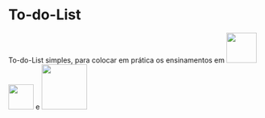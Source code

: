 # To-do-List
To-do-List simples, para colocar em prática os ensinamentos em <img width="60px" src="https://img.shields.io/badge/HTML5-E34F26?style=for-the-badge&logo=html5&logoColor=white"> <img width="50px" src="https://img.shields.io/badge/CSS3-1572B6?style=for-the-badge&logo=css3&logoColor=white"> e <img width="90px" src="https://img.shields.io/badge/JavaScript-323330?style=for-the-badge&logo=javascript&logoColor=F7DF1E">

